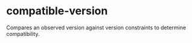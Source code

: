 # compatible-version
Compares an observed version against version constraints to determine compatibility.
